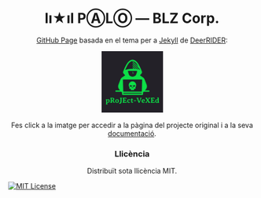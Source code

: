 <h1 align="center">lı★ıl PⒶLⓄ — BLZ Corp.</h1>

<p align="center"><a href="https://pages.github.com">GitHub Page</a> basada en el tema per a <a href="https://jekyllrb.com">Jekyll</a> de <a href="https://github.com/akiritsu">DeerRIDER</a>:</p>

<p align="center"><a href="https://github.com/akiritsu/pRoJEct-VeXEd"><img src="src/assets/img/favicon.png" alt="Logo" width="125" height="125"></a></p>
  
<p align="center">Fes click a la imatge per accedir a la pàgina del projecte original i a la seva <a href="https://github.com/akiritsu/pRoJEct-VeXEd/blob/master/README.md">documentació</a>.</p>

<h3 align="center">Llicència</h3>

<p align="center">Distribuït sota llicència MIT.</p>

[![MIT License][license-shield]][license-url]

[license-shield]: https://img.shields.io/github/license/akiritsu/pRoJEct-VeXEd.svg?style=flat-square
[license-url]: https://github.com/akiritsu/pRoJEct-VeXEd/blob/master/LICENSE
